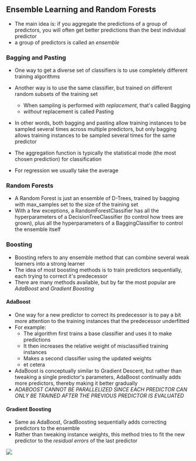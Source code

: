 ## Ensemble Learning and Random Forests
- The main idea is: if you aggregate the predictions of a group of predictors, you will often get better predictions than the best individual predictor
- a group of predictors is called an *ensemble*

### Bagging and Pasting
- One way to get a diverse set of classifiers is to use completely different training algorithms
- Another way is to use the same classifier, but trained on different random subsets of the training set
	- When sampling is performed *with replacement*, that's called Bagging
	- *without* replacement is called Pasting
- In other words, both bagging and pasting allow training instances to be sampled several times across multiple predictors, but only bagging allows training instances to be sampled several times for the same predictor

- The aggregation function is typically the statistical mode (the most chosen prediction) for classification
- For regression we usually take the average


### Random Forests
- A Random Forest is just an ensemble of D-Trees, trained by bagging with max_samples set to the size of the training set
- With a few exceptions, a RandomForestClassifier has all the hyperparameters of a DecisionTreeClassifier (to control how trees are grown), plus all the hyperparameters of a BaggingClassifier to control the ensemble itself

### Boosting
- Boosting refers to any ensemble method that can combine several weak learners into a strong learner
- The idea of most boosting methods is to train predictors sequentially, each trying to correct it's predecessor
- There are many methods available, but by far the most popular are *AdaBoost* and *Gradient Boosting*

#### AdaBoost
- One way for a new predictor to correct its predecessor is to pay a bit more attention to the training instances that the predecessor underfitted
- For example:
	- The algorithm first trains a base classifier and uses it to make predictions
	- It then increases the relative weight of misclassified training instances
	- Makes a second classifier using the updated weights
	- et cetera
- AdaBoost is conceptually similar to Gradient Descent, but rather than tweaking a single predictor's parameters, AdaBoost continually adds more predictors, thereby making it better gradually
- *ADABOOST CANNOT BE PARALLELIZED SINCE EACH PREDICTOR CAN ONLY BE TRAINED AFTER THE PREVIOUS PREDICTOR IS EVALUATED*

#### Gradient Boosting
- Same as AdaBoost, GradBoosting sequentially adds correcting predictors to the ensemble
- Rather than tweaking instance weights, this method tries to fit the new predictor to the *residual errors* of the last predictor

![](Pasted%20image%2020231019091007.png)

